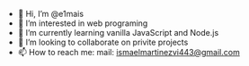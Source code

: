- 👋 Hi, I’m @e1mais
- 👀 I’m interested in web programing
- 🌱 I’m currently learning vanilla JavaScript and Node.js
- 💞️ I’m looking to collaborate on privite projects
- 📫 How to reach me: mail: ismaelmartinezvi443@gmail.com

<!---
e1mais/e1mais is a ✨ special ✨ repository because its `README.md` (this file) appears on your GitHub profile.
You can click the Preview link to take a look at your changes.
--->
